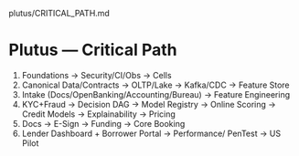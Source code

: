 plutus/CRITICAL_PATH.md
# Plutus — Critical Path
1) Foundations → Security/CI/Obs → Cells  
2) Canonical Data/Contracts → OLTP/Lake → Kafka/CDC → Feature Store  
3) Intake (Docs/OpenBanking/Accounting/Bureau) → Feature Engineering  
4) KYC+Fraud → Decision DAG → Model Registry → Online Scoring → Credit Models → Explainability → Pricing  
5) Docs → E-Sign → Funding → Core Booking  
6) Lender Dashboard + Borrower Portal → Performance/ PenTest → US Pilot
